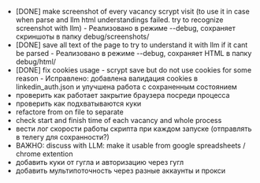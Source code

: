 - [DONE] make screenshot of every vacancy scrypt visit (to use it in case when parse and llm html understandings failed. try to recognize screenshot with llm) - Реализовано в режиме --debug, сохраняет скриншоты в папку debug/screenshots/
- [DONE] save all text of the page to try to understand it with llm if it cant be parsed - Реализовано в режиме --debug, сохраняет HTML в папку debug/html/
- [DONE] fix cookies usage - scrypt save but do not use cookies for some reason - Исправлено: добавлена валидация cookies в linkedin_auth.json и улучшена работа с сохраненным состоянием
- проверить как работает закрытие браузера посреди процесса
- проверить как подхватываются куки
- refactore from on file to separate
- check start and finish time of each vacancy and whole process
- вести лог скорости работы скрипта при каждом запуске (отправлять в телегу для сохранности?)
- ВАЖНО: discuss with LLM: make it usable from google spreadsheets / chrome extention
- добавить куки от гугла и авторизацию через гугл
- добавить мультипоточность через разные аккаунты и прокси
